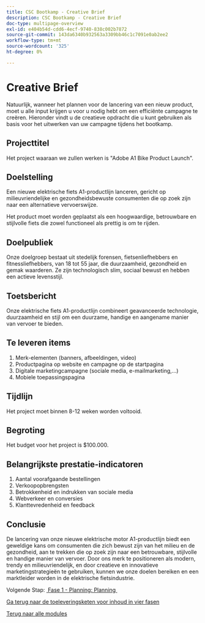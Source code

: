 ```yaml
---
title: CSC Bootkamp - Creative Brief
description: CSC Bootkamp - Creative Brief
doc-type: multipage-overview
exl-id: e404b54d-cdd6-4ecf-9740-838c002b7872
source-git-commit: 143da6340b932563a3309bb46c1c7091e0ab2ee2
workflow-type: tm+mt
source-wordcount: '325'
ht-degree: 0%

---
```


# Creative Brief

Natuurlijk, wanneer het plannen voor de lancering van een nieuw product, moet u alle input krijgen u voor u nodig hebt om een efficiënte campagne te creëren. Hieronder vindt u de creatieve opdracht die u kunt gebruiken als basis voor het uitwerken van uw campagne tijdens het bootkamp.

## Projecttitel

Het project waaraan we zullen werken is &quot;Adobe A1 Bike Product Launch&quot;.

## Doelstelling

Een nieuwe elektrische fiets A1-productlijn lanceren, gericht op milieuvriendelijke en gezondheidsbewuste consumenten die op zoek zijn naar een alternatieve vervoerswijze.

Het product moet worden geplaatst als een hoogwaardige, betrouwbare en stijlvolle fiets die zowel functioneel als prettig is om te rijden.

## Doelpubliek

Onze doelgroep bestaat uit stedelijk forensen, fietsenliefhebbers en fitnessliefhebbers, van 18 tot 55 jaar, die duurzaamheid, gezondheid en gemak waarderen. Ze zijn technologisch slim, sociaal bewust en hebben een actieve levensstijl.

## Toetsbericht

Onze elektrische fiets A1-productlijn combineert geavanceerde technologie, duurzaamheid en stijl om een duurzame, handige en aangename manier van vervoer te bieden.

## Te leveren items

1. Merk-elementen (banners, afbeeldingen, video)
1. Productpagina op website en campagne op de startpagina
1. Digitale marketingcampagne (sociale media, e-mailmarketing,...)
1. Mobiele toepassingspagina

## Tijdlijn

Het project moet binnen 8-12 weken worden voltooid.

## Begroting

Het budget voor het project is $100.000.

## Belangrijkste prestatie-indicatoren

1. Aantal voorafgaande bestellingen
1. Verkoopopbrengsten
1. Betrokkenheid en indrukken van sociale media
1. Webverkeer en conversies
1. Klanttevredenheid en feedback

## Conclusie

De lancering van onze nieuwe elektrische motor A1-productlijn biedt een geweldige kans om consumenten die zich bewust zijn van het milieu en de gezondheid, aan te trekken die op zoek zijn naar een betrouwbare, stijlvolle en handige manier van vervoer. Door ons merk te positioneren als modern, trendy en milieuvriendelijk, en door creatieve en innovatieve marketingstrategieën te gebruiken, kunnen we onze doelen bereiken en een marktleider worden in de elektrische fietsindustrie.


Volgende Stap: [&#x200B; Fase 1 - Planning: Planning &#x200B;](./phases/planning/planning.md)

[Ga terug naar de toeleveringsketen voor inhoud in vier fasen](./csc-in-4-phases.md)

[Terug naar alle modules](./overview.md)
